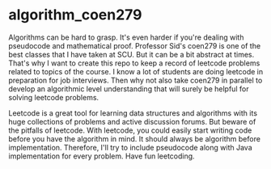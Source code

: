 # algorithm_coen279

Algorithms can be hard to grasp. It's even harder if you're dealing with pseudocode and mathematical proof. Professor Sid's coen279 is one of the best classes that I have taken at SCU. But it can be a bit abstract at times. That's why I want to create this repo to keep a record of leetcode problems related to topics of the course. I know a lot of students are doing leetcode in preparation for job interviews. Then why not also take coen279 in parallel to develop an algorithmic level understanding that will surely be helpful for solving leetcode problems.

Leetcode is a great tool for learning data structures and algorithms with its huge collections of problems and active discussion forums. But beware of the pitfalls of leetcode. With leetcode, you could easily start writing code before you have the algorithm in mind. It should always be algorithm before implementation. Therefore, I'll try to include pseudocode along with Java implementation for every problem. Have fun leetcoding.


